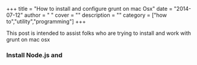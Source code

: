
+++
title = "How to install and configure grunt on mac Osx"
date = "2014-07-12"
author = " "
cover = ""
description = ""
category = ["how to","utility","programming"]
+++

This post is intended to assist folks who are trying to install and work with grunt on mac osx

 ### Install Node.js and



